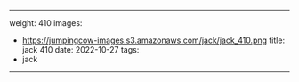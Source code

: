 
---
weight: 410
images:
- https://jumpingcow-images.s3.amazonaws.com/jack/jack_410.png
title: jack 410
date: 2022-10-27
tags:
- jack
---
